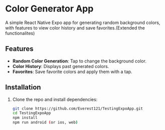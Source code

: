# Color Generator App

A simple React Native Expo app for generating random background colors, with features to view color history and save favorites.(Extended the functionalites)

## Features

- **Random Color Generation**: Tap to change the background color.
- **Color History**: Displays past generated colors.
- **Favorites**: Save favorite colors and apply them with a tap.

## Installation

1. Clone the repo and install dependencies:
   ```bash
   git clone https://github.com/Everest121/TestingExpoApp.git
   cd TestingExpoApp
   npm install
   npm run android (or ios, web)
   ```